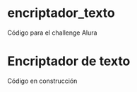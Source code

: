 # encriptador_texto
Código para el challenge Alura
<h1>Encriptador de texto</h1>
Código en construcción
